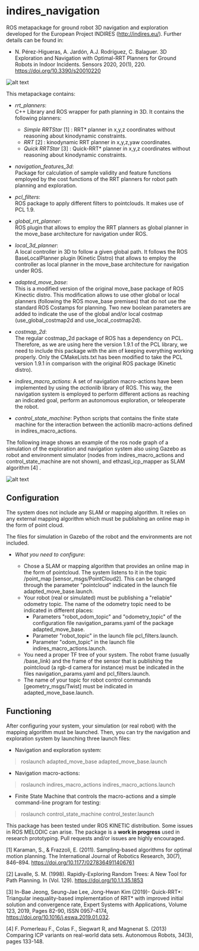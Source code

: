 # indires_navigation
ROS metapackage for ground robot 3D navigation and exploration developed for the European Project INDIRES (http://indires.eu/).
Further details can be found in:

* N. Pérez-Higueras, A. Jardón, A.J. Rodríguez, C. Balaguer. 3D Exploration and Navigation with Optimal-RRT Planners for Ground Robots in Indoor Incidents. Sensors 2020, 20(1), 220. https://doi.org/10.3390/s20010220 

![alt text](https://github.com/noeperez/indires_navigation/blob/master/indires_navigation/images/rrt_planning.png)

This metapackage contains:

* *rrt_planners*:  
C++ Library and ROS wrapper for path planning in 3D. It contains the following planners:

    - *Simple RRTStar* [1] : RRT* planner in x,y,z coordinates without reasoning about kinodynamic constraints.
    - *RRT* [2] : kinodynamic RRT planner in x,y,z,yaw coordinates.
    - *Quick RRTStar*  [3] : Quick-RRT* planner in x,y,z coordinates without reasoning about kinodynamic constraints.

* *navigation_features_3d*:  
Package for calculation of sample validity and feature functions employed by the cost functions of the RRT planners for robot path planning and exploration.

* *pcl_filters*:  
ROS package to apply different filters to pointclouds. It makes use of PCL 1.9.

* *global_rrt_planner*:   
ROS plugin that allows to employ the RRT planners as global planner in the move_base architecture for navigation under ROS.

* *local_3d_planner*:   
A local controller in 3D to follow a given global path. It follows the ROS BaseLocalPlanner plugin (Kinetic Distro) that allows to employ the controller as local planner in the move_base architecture for navigation under ROS.

* *adapted_move_base*:   
This is a modified version of the original move_base package of ROS Kinectic distro. This modification allows to use other global or local planners  (following the ROS move_base premises) that do not use the standard ROS Costamps for planning. Two new boolean parameters are added to indicate the use of the global and/or local costmap (use_global_costmap2d and use_local_costmap2d).

* *costmap_2d*:   
The regular costmap_2d package of ROS has a dependency on PCL. Therefore, as we are using here the version 1.9.1 of the PCL library, we need to include this package with the aim of keeping everything working properly. Only the CMakeLists.txt has been modified to take the PCL version 1.9.1 in comparison with the original ROS package (Kinetic distro). 

* *indires_macro_actions*:
A set of navigation macro-actions have been implemented by using the *actionlib* library of ROS. This way, the navigation system is employed to perform different actions as reaching an indicated goal, perform an autonomous exploration, or teleoperate the robot.

* *control_state_machine*:
Python scripts that contains the finite state machine for the interaction between the actionlib macro-actions defined in indires_macro_actions. 


The following image shows an example of the ros node graph of a simulation of the exploration and navigation system also using Gazebo as robot and environment simulator (nodes from indires_macro_actions and control_state_machine are not shown), and ethzasl_icp_mapper as SLAM algorithm [4] .

![alt text](https://github.com/noeperez/indires_navigation/blob/master/indires_navigation/images/rosgraph.png)



## Configuration

The system does not include any SLAM or mapping algorithm. It relies on any external mapping algorithm which must be publishing an online map in the form of point cloud. 


The files for simulation in Gazebo of the robot and the environments are not included. 


* *What you need to configure*:

	- Chose a SLAM or mapping algorithm that provides an online map in the form of pointcloud. The system listens to it in the topic /point_map [sensor_msgs/PointCloud2]. This can be changed through the parameter "pointcloud" indicated in the launch file adapted_move_base.launch. 
	- Your robot (real or simulated) must be publishing a "reliable" odometry topic. The name of the odometry topic need to be indicated in different places:
		- Parameters "robot_odom_topic" and "odometry_topic" of the configuration file navigation_params.yaml of the package adapted_move_base.
		- Parameter "robot_topic" in the launch file pcl_filters.launch.
		- Parameter "odom_topic" in the launch file indires_macro_actions.launch.
	- You need a proper TF tree of your system. The robot frame (usually /base_link) and the frame of the sensor that is publishing the pointcloud (a rgb-d camera for instance) must be indicated in the files navigation_params.yaml and pcl_filters.launch. 
	- The name of your topic for robot control commands [geometry_msgs/Twist] must be indicated in adapted_move_base.launch.



## Functioning

After configuring your system, your simulation (or real robot) with the mapping algorithm must be launched. Then, you can try the navigation and exploration system by launching three launch files:

* Navigation and exploration system:
> roslaunch adapted_move_base adapted_move_base.launch
* Navigation macro-actions: 
> roslaunch indires_macro_actions indires_macro_actions.launch
* Finite State Machine that controls the macro-actions and a simple command-line program for testing:
> roslaunch control_state_machine control_tester.launch 



This package has been tested under ROS KINETIC distribution. Some issues in ROS MELODIC can arise. The package is a **work in progress** used in research prototyping. Pull requests and/or issues are highly encouraged.

[1] Karaman, S., & Frazzoli, E. (2011). Sampling-based algorithms for optimal motion planning. The International Journal of Robotics Research, 30(7), 846–894. https://doi.org/10.1177/0278364911406761

[2] Lavalle, S. M. (1998). Rapidly-Exploring Random Trees: A New Tool for Path Planning. In (Vol. 129). https://doi.org/10.1.1.35.1853

[3] In-Bae Jeong, Seung-Jae Lee, Jong-Hwan Kim (2019)- Quick-RRT*: Triangular inequality-based implementation of RRT* with improved initial solution and convergence rate, Expert Systems with Applications, Volume 123, 2019, Pages 82-90, ISSN 0957-4174, https://doi.org/10.1016/j.eswa.2019.01.032.

[4] F. Pomerleau F., Colas F., Siegwart R, and Magnenat S. (2013) Comparing ICP variants on real-world data sets. Autonomous Robots, 34(3), pages 133-148.


